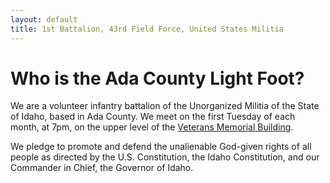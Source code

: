 ```yaml
---
layout: default
title: 1st Battalion, 43rd Field Force, United States Militia
---
```


# Who is the Ada County Light Foot?
We are a volunteer infantry battalion of the Unorganized Militia of the State
of Idaho, based in Ada County. We meet on the first Tuesday of each month, at
7pm, on the upper level of the [Veterans Memorial Building][map].

We pledge to promote and defend the unalienable God-given rights of all people
as directed by the U.S. Constitution, the Idaho Constitution, and our Commander
in Chief, the Governor of Idaho.



[map]: https://www.google.com/maps/place/American+Legion+Post+113/@43.6102766,-116.3961284,17z/data=!3m1!4b1!4m5!3m4!1s0x54ae53eea740d849:0x4d7fba56e43243a5!8m2!3d43.6102766!4d-116.3939397
